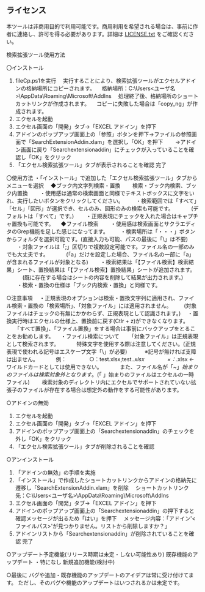 ## ライセンス
本ツールは非商用目的で利用可能です。商用利用を希望される場合は、事前に作者に連絡し、許可を得る必要があります。詳細は [LICENSE.txt](./LICENSE.txt) をご確認ください。

検索拡張ツール使用方法

〇インストール
1. fileCp.ps1を実行
　実行することにより、検索拡張ツールがエクセルアドインの格納場所にコピーされます。
　格納場所：C:\Users\<ユーザ名>\AppData\Roaming\Microsoft\AddIns
　処理終了後、格納場所のショートカットリンクが作成されます。
　コピーに失敗した場合は「copy_ng」が作成されます。
2. エクセルを起動
3. エクセル画面の「開発」タブ→「EXCEL アドイン」を押下
4. アドインのポップアップ画面上の「参照」ボタンを押下→ファイルの参照画面で「SearchExtensionAddin.xlam」を選択し「OK」を押下
　　→アドイン画面に戻り「Searchextensionaddin」にチェックが入っていることを確認し「OK」をクリック
5. 「エクセル検索拡張ツール」タブが表示されることを確認
完了

〇使用方法
・「インストール」で追加した「エクセル検索拡張ツール」タブからメニューを選択
　◆ブック内文字列検索・置換
　　検索・ブック内検索、ブック内置換
　　・使用感は通常の検索画面と同様でテキストボックスに文字をいれ、実行したいボタンをクリックしてください。
　　・検索範囲では「すべて」「セル」「図形」が選択でき、セルのみ、図形のみの検索も可能です。
　　　(デフォルトは「すべて」です。)
　　・正規表現にチェックを入れた場合はキャプチャ置換も可能です。
　◆ファイル検索
　　・使用感は検索画面とサクラエディタのGrep機能を足した感じになってます。
　　・検索場所は「・・・」ボタンからフォルダを選択可能です。(直接入力も可能、パスの最後に「\」は不要)
　　・対象ファイルは「;」区切りで複数設定可能です。ファイル名の一部のみでも大丈夫です。
　　　(「a」だけを設定した場合、ファイル名の一部に「a」が含まれるファイルが対象となる)
　　・検索結果は「【ファイル検索】検索結果」シート、置換結果は「【ファイル検索】置換結果」シートが追加されます。
　　　(既に存在する場合はシートの内容を削除して結果が出力されます。)
　　・検索・置換の仕様は「ブック内検索・置換」と同様です。

○注意事項
　・正規表現のオプションは検索・置換文字列に適用され、ファイル検索・置換の「検索場所」、「対象ファイル」には適用されません。
　　(対象ファイルはチェックの有無にかかわらず、正規表現として認識されます。)
　・置換実行時はエクセルの仕様上、置換前に戻す(Ctlr + z)ができなくなります。
　　「すべて置換」、「ファイル置換」をする場合は事前にバックアップをとることをお勧めします。
　・ファイル検索について
　　「対象ファイル」は正規表現として検索されます。
　　　特殊文字を使用する際は注意してください。(正規表現で使われる記号はエスケープ文字「\」が必要)
　　　※記号が無ければ支障は出ません。
　　　例：
　　　　○：test.xlsx;test.*\.xlsx
　　　　×：*.xlsx ←ワイルドカードとしては使用できない。
　　　また、ファイル名が「~$」始まりのファイルは検索対象外となります。
　　　(「~$」始まりのファイルはエクセルの一時ファイル)
　　検索対象のディレクトリ内にエクセルでサポートされていない拡張子のファイルが存在する場合は想定外の動作をする可能性があります。

○アドインの無効
1. エクセルを起動
2. エクセル画面の「開発」タブ→「EXCEL アドイン」を押下
3. アドインのポップアップ画面上の「Searchextensionaddin」のチェックを外し「OK」をクリック
4. 「エクセル検索拡張ツール」タブが削除されることを確認

○アンインストール
1. 「アドインの無効」の手順を実施
2. 「インストール」で作成したショートカットリンクからアドインの格納先に遷移し「SearchExtensionAddin.xlam」を削除
　ショートカットリンク先：C:\Users\<ユーザ名>\AppData\Roaming\Microsoft\AddIns
3. エクセル画面の「開発」タブ→「EXCEL アドイン」を押下
4. アドインのポップアップ画面上の「Searchextensionaddin」の押下すると確認メッセージが出るため「はい」を押下
　メッセージ内容：「アドイン'<ファイルパス>'が見つかりません。リストから削除しますか？」
5. アドインリストから「Searchextensionaddin」が削除されていることを確認
完了

○アップデート予定機能(リリース時期は未定・しない可能性あり)
既存機能のアップデート
・特になし
新規追加機能(検討中)

○最後に
バグや追加・既存機能のアップデートのアイデアは常に受け付けてます。
ただし、そのバグや機能のアップデートはいつされるかは未定です。
